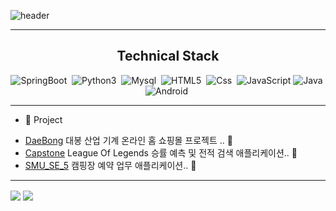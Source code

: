 ![header](https://capsule-render.vercel.app/api?type=waving&color=BB88CC&height=300&section=header&text=AMIVAYUN&fontSize=70&fontColor=4E4351)



- - -
<h2 align = "center"> Technical Stack  </h2>
<p align = "center"> 
    <img alt = "SpringBoot" src="https://img.shields.io/badge/SpringBoot-BB88CC?style=flat-square&logo=SpringBoot&logoColor=white"/>&nbsp
    <img alt = "Python3"src="https://img.shields.io/badge/Python-7DB4FF?style=flat-square&logo=Python&logoColor=white"/>&nbsp
    <img alt = "Mysql" src="https://img.shields.io/badge/Mysql-00DCFF?style=flat-square&logo=Mysql&logoColor=white"/>&nbsp
    <img alt = "HTML5" src="https://img.shields.io/badge/HTML5-35FCEC?style=flat-square&logo=HTML5&logoColor=white"/>&nbsp
    <img alt="Css" src ="https://img.shields.io/badge/CSS3-1572B6.svg?&style=flat_square&logo=CSS3&logoColor=white"/>&nbsp
    <img alt="JavaScript" src ="https://img.shields.io/badge/JavaScriipt-F7DF1E?&style=flat-square&logo=JavaScript&logoColor=black"/>
    <img alt="Java" src ="https://img.shields.io/badge/Java-1572CC.svg?&style=flat_square&logo=CSS3&logoColor=white"/>&nbsp
    <img alt="Android" src ="https://img.shields.io/badge/Java-A586AE.svg?&style=flat_square&logo=Android&logoColor=white"/>&nbsp
</p>


- - -

+  :open_file_folder: Project
 - [DaeBong](https://대봉eng.com, "대봉 온라인 쇼핑몰 프로젝트" ) 대봉 산업 기계 온라인 홈 쇼핑몰 프로젝트 .. :open_file_folder:
 - [Capstone](https://github.com/AMIVAYUN/CapstoneDesign, "캡스톤 디자인" ) League Of Legends 승률 예측 및 전적 검색 애플리케이션.. :file_folder:
 - [SMU_SE_5](https://github.com/AMIVAYUN/SMU_SE_5, "캠핑장 예약 애플리케이션 프로젝트" ) 캠핑장 예약 업무 애플리케이션.. :file_folder:


- - -


<a>
  <img align="center" src="https://github-readme-stats.vercel.app/api/?username=amivayun&count_private=true" />
</a>
<a>
  <img align="center" src="https://github-readme-stats.vercel.app/api/top-langs/?username=anuraghazra&layout=compact)](https://github.com/anuraghazra/github-readme-stats" />
</a>
